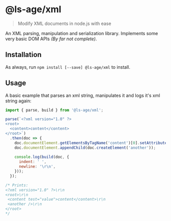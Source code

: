 # @ls-age/xml

> Modify XML documents in node.js with ease

An XML parsing, manipulation and serialization library. Implements some very basic DOM APIs *(By far not complete)*.

## Installation

As always, run `npm install [--save] @ls-age/xml` to install.

## Usage

A basic example that parses an xml string, manipulates it and logs it's xml string again:

```javascript
import { parse, build } from '@ls-age/xml';

parse(`<?xml version="1.0" ?>
<root>
  <content>content</content>
</root>`)
  .then(doc => {
    doc.documentElement.getElementsByTagName('content')[0].setAttribute('test', 'value');
    doc.documentElement.appendChild(doc.createElement('another'));
    
    console.log(build(doc, {
      indent: ' ',
      newline: '\r\n',
    }));
  });

/* Prints:
<?xml version="1.0" ?>\r\n
<root>\r\n
 <content test="value">content</content>\r\n
 <another />\r\n
</root>
*/
```
